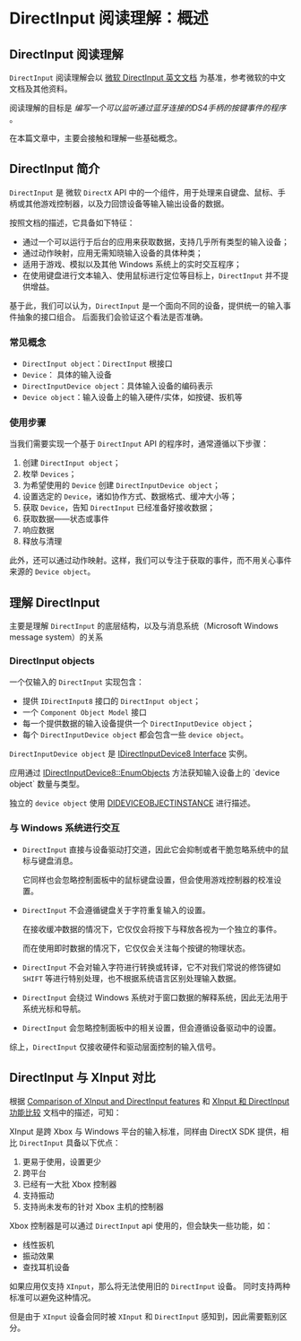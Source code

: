 # DirectInput 阅读理解：概述

## DirectInput 阅读理解

`DirectInput` 阅读理解会以 [微软 DirectInput 英文文档](https://learn.microsoft.com/en-us/previous-versions/windows/desktop/ee416842(v=vs.85)) 为基准，参考微软的中文文档及其他资料。

阅读理解的目标是 *编写一个可以监听通过蓝牙连接的DS4手柄的按键事件的程序* 。

在本篇文章中，主要会接触和理解一些基础概念。

## DirectInput 简介
`DirectInput` 是 微软 `DirectX` API 中的一个组件，用于处理来自键盘、鼠标、手柄或其他游戏控制器，以及力回馈设备等输入输出设备的数据。

按照文档的描述，它具备如下特征：
- 通过一个可以运行于后台的应用来获取数据，支持几乎所有类型的输入设备；
- 通过动作映射，应用无需知晓输入设备的具体种类；
- 适用于游戏、模拟以及其他 Windows 系统上的实时交互程序；
- 在使用键盘进行文本输入、使用鼠标进行定位等目标上，`DirectInput` 并不提供增益。

基于此，我们可以认为，`DirectInput` 是一个面向不同的设备，提供统一的输入事件抽象的接口组合。
后面我们会验证这个看法是否准确。

### 常见概念
- `DirectInput object`：`DirectInput` 根接口
- `Device`： 具体的输入设备
- `DirectInputDevice object`：具体输入设备的编码表示
- `Device object`：输入设备上的输入硬件/实体，如按键、扳机等

### 使用步骤
当我们需要实现一个基于 `DirectInput` API 的程序时，通常遵循以下步骤：

1. 创建 `DirectInput object`；
2. 枚举 `Devices`；
3. 为希望使用的 `Device` 创建 `DirectInputDevice object`；
4. 设置选定的 `Device`，诸如协作方式、数据格式、缓冲大小等；
5. 获取 `Device`，告知 `DirectInput` 已经准备好接收数据；
6. 获取数据——状态或事件
7. 响应数据
8. 释放与清理

此外，还可以通过动作映射。这样，我们可以专注于获取的事件，而不用关心事件来源的 `Device object`。

## 理解 DirectInput
主要是理解 `DirectInput` 的底层结构，以及与消息系统（Microsoft Windows message system）的关系

### DirectInput objects
一个仅输入的 `DirectInput` 实现包含：
- 提供 `IDirectInput8` 接口的 `DirectInput object`；
- 一个 `Component Object Model` 接口
- 每一个提供数据的输入设备提供一个 `DirectInputDevice object`；
- 每个 `DirectInputDevice object` 都会包含一些 `device object`。

`DirectInputDevice object` 是 [IDirectInputDevice8 Interface](https://learn.microsoft.com/en-us/previous-versions/windows/desktop/ee417816(v=vs.85)) 实例。

应用通过 [IDirectInputDevice8::EnumObjects](https://learn.microsoft.com/en-us/previous-versions/windows/desktop/ee417889(v=vs.85)) 方法获知输入设备上的 `device object` 数量与类型。

独立的 `device object` 使用 [DIDEVICEOBJECTINSTANCE](https://learn.microsoft.com/en-us/previous-versions/windows/desktop/ee416612(v=vs.85)) 进行描述。


### 与 Windows 系统进行交互
- `DirectInput` 直接与设备驱动打交道，因此它会抑制或者干脆忽略系统中的鼠标与键盘消息。

   它同样也会忽略控制面板中的鼠标键盘设置，但会使用游戏控制器的校准设置。

- `DirectInput` 不会遵循键盘关于字符重复输入的设置。

   在接收缓冲数据的情况下，它仅仅会将按下与释放各视为一个独立的事件。

   而在使用即时数据的情况下，它仅仅会关注每个按键的物理状态。

- `DirectInput` 不会对输入字符进行转换或转译，它不对我们常说的修饰键如 `SHIFT` 等进行特别处理，也不根据系统语言区别处理输入数据。

- `DirectInput` 会绕过 Windows 系统对于窗口数据的解释系统，因此无法用于系统光标和导航。

- `DirectInput` 会忽略控制面板中的相关设置，但会遵循设备驱动中的设置。

综上，`DirectInput` 仅接收硬件和驱动层面控制的输入信号。


## DirectInput 与 XInput 对比
根据 [Comparison of XInput and DirectInput features](https://learn.microsoft.com/en-us/windows/win32/xinput/xinput-and-directinput) 和 [XInput 和 DirectInput 功能比较](https://learn.microsoft.com/zh-cn/windows/win32/xinput/xinput-and-directinput) 文档中的描述，可知：

XInput 是跨 Xbox 与 Windows 平台的输入标准，同样由 DirectX SDK 提供，相比 `DirectInput` 具备以下优点：
  1. 更易于使用，设置更少
  2. 跨平台
  3. 已经有一大批 Xbox 控制器
  4. 支持振动
  5. 支持尚未发布的针对 Xbox 主机的控制器

Xbox 控制器是可以通过 `DirectInput` api 使用的，但会缺失一些功能，如：
- 线性扳机
- 振动效果
- 查找耳机设备

如果应用仅支持 `XInput`，那么将无法使用旧的 `DirectInput` 设备。
同时支持两种标准可以避免这种情况。

但是由于 `XInput` 设备会同时被 `XInput` 和 `DirectInput` 感知到，因此需要甄别区分。
